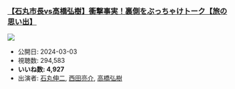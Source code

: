 ### [【石丸市長vs高橋弘樹】衝撃事実！裏側をぶっちゃけトーク【旅の思い出】](https://www.youtube.com/watch?v=CGl5xyi96uQ)
[![](https://img.youtube.com/vi/CGl5xyi96uQ/sddefault.jpg)](https://www.youtube.com/watch?v=CGl5xyi96uQ)
-   公開日: 2024-03-03
-   視聴数: 294,583
-   **いいね数: 4,927**
-   出演者: [石丸伸二](/rehacq_fan/people/石丸伸二 "wikilink"), [西田亮介](/rehacq_fan/people/西田亮介 "wikilink"), [高橋弘樹](/rehacq_fan/people/高橋弘樹 "wikilink")
